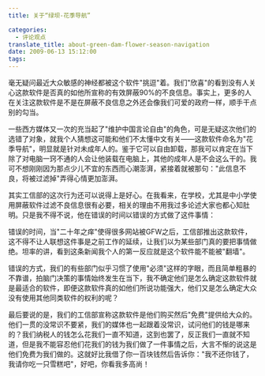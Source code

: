 ```yaml
---
title: 关于“绿坝-花季导航”

categories:
  - 评论观点
translate_title: about-green-dam-flower-season-navigation
date: 2009-06-13 15:12:00
tags:
---
```


毫无疑问最近大众敏感的神经都被这个软件"挑逗"着。我们"欣喜"的看到没有人关心这款软件是否真的如他所宣称的有效屏蔽90%的不良信息。事实上，更多的人在关注这款软件是不是在屏蔽不良信息之外还会像我们可爱的政府一样，顺手干点别的勾当。

一些西方媒体又一次的充当起了"维护中国言论自由"的角色，可是无疑这次他们的选错了对象，就我个人猜想这可能和他们不太懂中文有关——这款软件命名为"花季导航"，明显就是针对未成年人的。鉴于它可以自由卸载，那我可以肯定在当下除了对电脑一窍不通的人会让他装载在电脑上，其他的成年人是不会这么干的。我可不想刚刚因为那点少儿不宜的东西而心潮澎湃，紧接着就被那句："此信息不良，将被过滤掉"弄得心情更加澎湃。

其实工信部的这次行为还可以说得上是好心。在我看来，在学校，尤其是中小学使用屏蔽软件过滤不良信息很有必要，相关的理由不用我过多论述大家也都心知肚明。只是我不得不说，他在错误的时间以错误的方式做了这件事情：

错误的时间，当"二十年之痒"使得很多网站被GFW之后，工信部推出这款软件，这不得不让人联想这件事是之前工作的延续，让我们以为某些部门真的要把事情做绝。坦率的讲，看到这条新闻我个人的第一反应就是这个软件能不能被"翻墙"。

错误的方式，我们的有些部门似乎习惯了使用"必须"这样的字眼，而且简单粗暴的不靠谱，拍脑门决策的事情始终发生在当下，我不确定他们是怎么确定这款软件就是最适合的软件，即便这款软件真的如他们所说功能强大，他们又是怎么确定大众没有使用其他同类软件的权利的呢？

最后要说的是，我们的工信部宣称这款软件是他们购买然后"免费"提供给大众的。他们一贯的没常识不要紧，我们的媒体也一起跟着没常识，试问他们的钱是哪来的？我们纳税人的钱怎么花我们一直不知道，这到也罢了，反正我们一直就不知道，但是我不能容忍他们花我们的钱为我们做了一件事情之后，大言不惭的说这是他们免费为我们做的。这就好比我借了你一百块钱然后告诉你："我不还你钱了，我请你吃一只雪糕吧"，好吧，你看我多高尚！

